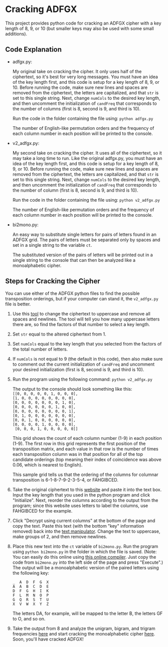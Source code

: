 # Cracking ADFGX
This project provides python code for cracking an ADFGX cipher with a key length of 8, 9, or 10 (but smaller keys may also be used with some small additions).

## Code Explanation
* adfgx.py:
    
    My original take on cracking the cipher. It only uses half of the ciphertext, so it's best for very long messages. You must have an idea of the key length first, and this code is setup for a key length of 8, 9, or 10. Before running the code, make sure new lines and spaces are removed from the ciphertext, the letters are capitalized, and that `str` is set to this single string. Next, change `numCols` to the desired key length, and then uncomment the initialization of `candFreq` that corresponds to the number of columns (first is 8, second is 9, and third is 10).
    
    Run the code in the folder containing the file using: `python adfgx.py`
    
    The number of English-like permutation orders and the frequency of each column number in each position will be printed to the console.
* v2_adfgx.py:

    My second take on cracking the cipher. It uses all of the ciphertext, so it may take a long time to run. Like the original adfgx.py, you must have an idea of the key length first, and this code is setup for a key length of 8, 9, or 10. Before running the code, make sure new lines and spaces are removed from the ciphertext, the letters are capitalized, and that `str` is set to this single string. Next, change `numCols` to the desired key length, and then uncomment the initialization of `candFreq` that corresponds to the number of column (first is 8, second is 9, and third is 10).
    
    Run the code in the folder containing the file using: `python v2_adfgx.py`
    
    The number of English-like permutation orders and the frequency of each column number in each position will be printed to the console.
* bi2mono.py:

    An easy way to substitute single letters for pairs of letters found in an ADFGX grid. The pairs of letters must be separated only by spaces and set in a single string to the variable `ct`.
    
    The substituted version of the pairs of letters will be printed out in a single string to the console that can then be analyzed like a monoalphabetic cipher.

## Steps for Cracking the Cipher
You can use either of the ADFGX python files to find the possible transposition orderings, but if your computer can stand it, the `v2_adfgx.py` file is better.

1. Use this [tool](http://rumkin.com/tools/cipher/manipulate.php) to change the ciphertext to uppercase and remove all spaces and newlines. The tool will tell you how many uppercase letters there are, so find the factors of that number to select a key length.

2. Set `str` equal to the altered ciphertext from 1.

3. Set `numCols` equal to the key length that you selected from the factors of the total number of letters.

4. If `numCols` is not equal to 9 (the default in this code), then also make sure to comment out the current initialization of `candFreq` and uncomment your desired initialization (first is 8, second is 9, and third is 10).

5. Run the program using the following command: `python v2_adfgx.py`

    The output to the console should look something like this:  
    `[[0, 0, 0, 0, 0, 1, 0, 0, 0], `   
    ` [1, 0, 0, 0, 0, 0, 0, 0, 0], `  
    ` [0, 0, 0, 0, 0, 0, 0, 1, 0], `   
    ` [0, 0, 0, 0, 0, 0, 1, 0, 0], `  
    ` [0, 0, 0, 0, 0, 0, 0, 0, 1], `   
    ` [0, 1, 0, 0, 0, 0, 0, 0, 0], `  
    ` [0, 0, 1, 0, 0, 0, 0, 0, 0], `  
    ` [0, 0, 0, 0, 1, 0, 0, 0, 0], `  
    ` [0, 0, 0, 1, 0, 0, 0, 0, 0]]`
    
    This grid shows the count of each column number (1-9) in each position (1-9). The first row in this grid represents the first position of the transposition matrix, and each value in that row is the number of times each transposition column was in that position for all of the top candidate orderings (top meaning their index of coincidence was above 0.06, which is nearest to English). 
    
    This sample grid tells us that the ordering of the columns for columnar transposition is 6-1-8-7-9-2-3-5-4, or FAHGIBCED.
    
6. Take the original ciphertext to this [website](http://web.archive.org/web/20131031100144/http://home.comcast.net/~acabion/mysz4.html) and paste it into the text box. Input the key length that you used in the python program and click "Initialize". Next, reorder the columns according to the output from the program; since this website uses letters to label the columns, use FAHGIBCED for the example.

7. Click "Decrypt using current columns" at the bottom of the page and copy the text. Paste this text (with the bottom "key" information removed) back into the [text manipulator](http://rumkin.com/tools/cipher/manipulate.php). Change the text to uppercase, make groups of 2, and then remove newlines.

8. Place this new text into the `ct` variable of `bi2mono.py`. Run the program using `python bi2mono.py` in the folder in which the file is saved. (Note: You can easily do this online using [this online compiler](https://www.tutorialspoint.com/execute_python_online.php). Just copy the code from `bi2mono.py` into the left side of the page and press "Execute".) The output will be a monoalphabetic version of the paired letters using the following key:

    `_  A  D  F  G  X `  
    `A  A  B  C  D  E `  
    `D  F  G  H  I  K `  
    `F  L  M  N  O  P `  
    `G  Q  R  S  T  U `  
    `X  V  W  X  Y  Z `  
    
    The letters DA, for example, will be mapped to the letter B, the letters GF to O, and so on. 
    
9. Take the output from 8 and analyze the unigram, bigram, and trigram frequencies [here](http://practicalcryptography.com/cryptanalysis/text-characterisation/monogram-bigram-and-trigram-frequency-counts/) and start cracking the monoalphabetic cipher [here](http://www.mcld.co.uk/decipher/). Soon, you'll have cracked ADFGX!

